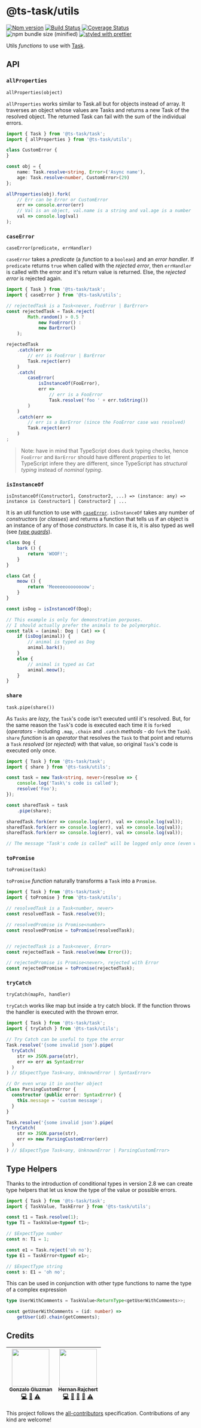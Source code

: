 # @ts-task/utils
[![Npm version](https://img.shields.io/npm/v/@ts-task/utils.svg)](https://www.npmjs.com/package/@ts-task/utils)
[![Build Status](https://travis-ci.com/ts-task/utils.svg?branch=master)](https://travis-ci.com/ts-task/utils)
[![Coverage Status](https://coveralls.io/repos/github/ts-task/utils/badge.svg?branch=master)](https://coveralls.io/github/ts-task/utils?branch=master)
![npm bundle size (minified)](https://img.shields.io/bundlephobia/min/@ts-task/utils.svg)
[![styled with prettier](https://img.shields.io/badge/styled_with-prettier-ff69b4.svg)](https://github.com/prettier/prettier)

Utils _functions_ to use with [Task](https://github.com/ts-task/task).

## API

### `allProperties`

`allProperties(object)`

`allProperties` works similar to Task.all but for objects instead of array. It traverses an object whose values are Tasks and returns a new Task of the resolved object. The returned Task can fail with the sum of the individual errors.

```typescript
import { Task } from '@ts-task/task';
import { allProperties } from '@ts-task/utils';

class CustomError {
}

const obj = {
    name: Task.resolve<string, Error>('Async name'),
    age: Task.resolve<number, CustomError>(29)
};

allProperties(obj).fork(
    // Err can be Error or CustomError
    err => console.error(err)
    // Val is an object, val.name is a string and val.age is a number
    val => console.log(val)
);
```

### `caseError`

`caseError(predicate, errHandler)`

`caseError` takes a _predicate_ (a _function_ to a `boolean`) and an _error handler_. If `predicate` returns `true` when called with the _rejected error_, then `errHandler` is called with the error and it's return value is returned. Else, the _rejected error_ is rejected again.

```typescript
import { Task } from '@ts-task/task';
import { caseError } from '@ts-task/utils';

// rejectedTask is a Task<never, FooError | BarError>
const rejectedTask = Task.reject(
        Math.random() > 0.5 ?
            new FooError() :
            new BarError()
    );

rejectedTask
    .catch(err =>
        // err is FooError | BarError
        Task.reject(err)
    )
    .catch(
        caseError(
            isInstanceOf(FooError),
            err =>
                // err is a FooError
                Task.resolve('foo ' + err.toString())
        )
    )
    .catch(err =>
        // err is a BarError (since the FooError case was resolved)
        Task.reject(err)
    )
;
```

> Note: have in mind that TypeScript does duck typing checks, hence `FooError` and `BarError` should have different _properties_ to let TypeScript infere they are different, since TypeScript has _structural typing_ instead of _nominal typing_.

### `isInstanceOf`

`isInstanceOf(Constructor1, Constructor2, ...) => (instance: any) => instance is Constructor1 | Constructor2 | ...`

It is an util function to use with [`caseError`](https://github.com/ts-task/utils#caseerror). `isInstanceOf` takes any number of _constructors_ (or _classes_) and returns a function that tells us if an object is an instance of any of those _constructors_. In case it is, it is also typed as well (see [_type guards_](https://www.typescriptlang.org/docs/handbook/advanced-types.html#type-guards-and-differentiating-types)).

```typescript
class Dog {
    bark () {
        return 'WOOF!';
    }
}

class Cat {
    meow () {
        return 'Meeeeeoooooooow';
    }
}

const isDog = isInstanceOf(Dog);

// This example is only for demonstration porpuses.
// I should actually prefer the animals to be polymorphic.
const talk = (animal: Dog | Cat) => {
    if (isDog(animal)) {
        // animal is typed as Dog
        animal.bark();
    }
    else {
        // animal is typed as Cat
        animal.meow();
    }
}
```
### `share`

`task.pipe(share())`

As `Tasks` are _lazy_, the `Task`'s code isn't executed until it's resolved. But, for the same reason the `Task`'s code is executed each time it is `fork`ed (_operators_ - including `.map`, `.chain` and `.catch` _methods_ -  do `fork` the `Task`). `share` _function_ is an _operator_ that resolves the `Task` to that point and returns a `Task` _resolved_ (or _rejected_) with that value, so original `Task`'s code is executed only once.

```typescript
import { Task } from '@ts-task/task';
import { share } from '@ts-task/utils';

const task = new Task<string, never>(resolve => {
    console.log('Task\'s code is called');
    resolve('Foo');
});

const sharedTask = task
    .pipe(share);

sharedTask.fork(err => console.log(err), val => console.log(val));
sharedTask.fork(err => console.log(err), val => console.log(val));
sharedTask.fork(err => console.log(err), val => console.log(val));

// The message "Task's code is called" will be logged only once (even when forking multiple times).
```

### `toPromise`

`toPromise(task)`

`toPromise` _function_ naturally transforms a `Task` into a `Promise`.

```typescript
import { Task } from '@ts-task/task';
import { toPromise } from '@ts-task/utils';

// resolvedTask is a Task<number, never>
const resolvedTask = Task.resolve(9);

// resolvedPromise is Promise<number>
const resolvedPromise = toPromise(resolvedTask);


// rejectedTask is a Task<never, Error>
const rejectedTask = Task.resolve(new Error());

// rejectedPromise is Promise<never>, rejected with Error
const rejectedPromise = toPromise(rejectedTask);
```

### `tryCatch`

`tryCatch(mapFn, handler)`

`tryCatch` works like map but inside a try catch block. If the function throws the handler is executed with the thrown error.

```typescript
import { Task } from '@ts-task/task';
import { tryCatch } from '@ts-task/utils';

// Try Catch can be useful to type the error
Task.resolve('{some invalid json').pipe(
  tryCatch(
    str => JSON.parse(str),
    err => err as SyntaxError
  )
) // $ExpectType Task<any, UnknownError | SyntaxError>

// Or even wrap it in another object
class ParsingCustomError {
  constructor (public error: SyntaxError) {
    this.message = 'custom message';
  }
}

Task.resolve('{some invalid json').pipe(
  tryCatch(
    str => JSON.parse(str),
    err => new ParsingCustomError(err)
  )
) // $ExpectType Task<any, UnknownError | ParsingCustomError>

```

## Type Helpers
Thanks to the introduction of conditional types in version 2.8 we can create type helpers that let us know the type of the value or possible errors.


```typescript
import { Task } from '@ts-task/task';
import { TaskValue, TaskError } from '@ts-task/utils';

const t1 = Task.resolve(1);
type T1 = TaskValue<typeof t1>;

// $ExpectType number
const n: T1 = 1;

const e1 = Task.reject('oh no');
type E1 = TaskError<typeof e1>;

// $ExpectType string
const s: E1 = 'oh no';
```

This can be used in conjunction with other type functions to name the type of a complex expression

```typescript
type UserWithComments = TaskValue<ReturnType<getUserWithComments>>;

const getUserWithComments = (id: number) =>
    getUser(id).chain(getComments);
```

## Credits

<!-- ALL-CONTRIBUTORS-LIST:START - Do not remove or modify this section -->
<!-- prettier-ignore -->
| [<img src="https://avatars1.githubusercontent.com/u/1573956?v=4" width="100px;"/><br /><sub><b>Gonzalo Gluzman</b></sub>](https://github.com/dggluz)<br />[💻](https://github.com/dggluz/@ts-task/utils/commits?author=dggluz "Code") [📖](https://github.com/dggluz/@ts-task/utils/commits?author=dggluz "Documentation") [⚠️](https://github.com/dggluz/@ts-task/utils/commits?author=dggluz "Tests") | [<img src="https://avatars0.githubusercontent.com/u/2634059?v=4" width="100px;"/><br /><sub><b>Hernan Rajchert</b></sub>](https://github.com/hrajchert)<br />[💻](https://github.com/dggluz/@ts-task/utils/commits?author=hrajchert "Code") [🎨](#design-hrajchert "Design") [📖](https://github.com/dggluz/@ts-task/utils/commits?author=hrajchert "Documentation") [🤔](#ideas-hrajchert "Ideas, Planning, & Feedback") [⚠️](https://github.com/dggluz/@ts-task/utils/commits?author=hrajchert "Tests") |
| :---: | :---: |
<!-- ALL-CONTRIBUTORS-LIST:END -->

This project follows the [all-contributors](https://github.com/kentcdodds/all-contributors) specification. Contributions of any kind are welcome!
